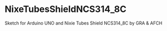 # NixeTubesShieldNCS314_8C
Sketch for Arduino UNO and Nixie Tubes Shield NCS314_8C by GRA &amp; AFCH
